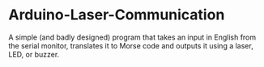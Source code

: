 # Arduino-Laser-Communication
A simple (and badly designed) program that takes an input in English from the serial monitor, translates it to Morse code and outputs it using a laser, LED, or buzzer.

